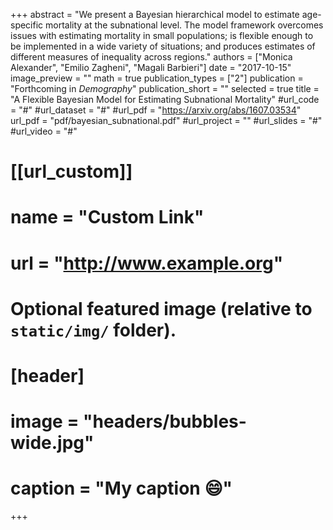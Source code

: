 +++
abstract = "We present a Bayesian hierarchical model to estimate age-specific mortality at the subnational level. The model framework overcomes issues with estimating mortality in small populations; is flexible enough to be implemented in a wide variety of situations; and produces estimates of different measures of inequality across regions."
authors = ["Monica Alexander", "Emilio Zagheni", "Magali Barbieri"]
date = "2017-10-15"
image_preview = ""
math = true
publication_types = ["2"]
publication = "Forthcoming in *Demography*"
publication_short = ""
selected = true
title = "A Flexible Bayesian Model for Estimating Subnational Mortality"
#url_code = "#"
#url_dataset = "#"
#url_pdf = "https://arxiv.org/abs/1607.03534"
url_pdf = "pdf/bayesian_subnational.pdf"
#url_project = ""
#url_slides = "#"
#url_video = "#"

# [[url_custom]]
# name = "Custom Link"
# url = "http://www.example.org"

# Optional featured image (relative to `static/img/` folder).
# [header]
# image = "headers/bubbles-wide.jpg"
# caption = "My caption :smile:"

+++
